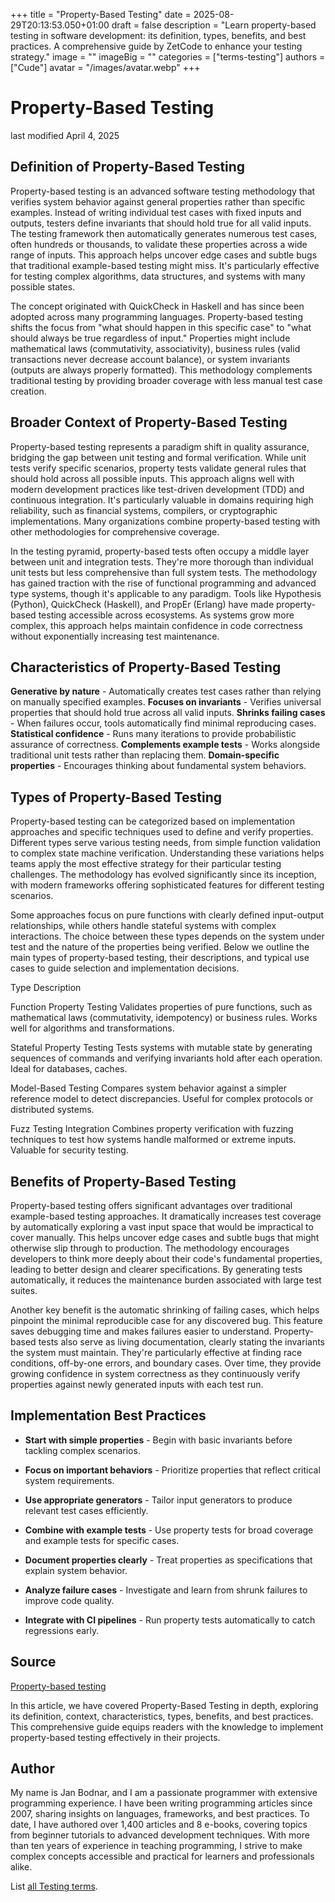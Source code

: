 +++
title = "Property-Based Testing"
date = 2025-08-29T20:13:53.050+01:00
draft = false
description = "Learn property-based testing in software development: its definition, types, benefits, and best practices. A comprehensive guide by ZetCode to enhance your testing strategy."
image = ""
imageBig = ""
categories = ["terms-testing"]
authors = ["Cude"]
avatar = "/images/avatar.webp"
+++

# Property-Based Testing

last modified April 4, 2025

## Definition of Property-Based Testing

Property-based testing is an advanced software testing methodology that verifies
system behavior against general properties rather than specific examples. Instead
of writing individual test cases with fixed inputs and outputs, testers define
invariants that should hold true for all valid inputs. The testing framework
then automatically generates numerous test cases, often hundreds or thousands,
to validate these properties across a wide range of inputs. This approach helps
uncover edge cases and subtle bugs that traditional example-based testing might
miss. It's particularly effective for testing complex algorithms, data
structures, and systems with many possible states.

The concept originated with QuickCheck in Haskell and has since been adopted
across many programming languages. Property-based testing shifts the focus from
"what should happen in this specific case" to "what should always be true
regardless of input." Properties might include mathematical laws (commutativity,
associativity), business rules (valid transactions never decrease account
balance), or system invariants (outputs are always properly formatted). This
methodology complements traditional testing by providing broader coverage with
less manual test case creation.

## Broader Context of Property-Based Testing

Property-based testing represents a paradigm shift in quality assurance,
bridging the gap between unit testing and formal verification. While unit tests
verify specific scenarios, property tests validate general rules that should
hold across all possible inputs. This approach aligns well with modern
development practices like test-driven development (TDD) and continuous
integration. It's particularly valuable in domains requiring high reliability,
such as financial systems, compilers, or cryptographic implementations. Many
organizations combine property-based testing with other methodologies for
comprehensive coverage.

In the testing pyramid, property-based tests often occupy a middle layer between
unit and integration tests. They're more thorough than individual unit tests but
less comprehensive than full system tests. The methodology has gained traction
with the rise of functional programming and advanced type systems, though it's
applicable to any paradigm. Tools like Hypothesis (Python), QuickCheck (Haskell),
and PropEr (Erlang) have made property-based testing accessible across
ecosystems. As systems grow more complex, this approach helps maintain confidence
in code correctness without exponentially increasing test maintenance.

## Characteristics of Property-Based Testing

**Generative by nature** - Automatically creates test cases
rather than relying on manually specified examples.
**Focuses on invariants** - Verifies universal properties that
should hold true across all valid inputs.
**Shrinks failing cases** - When failures occur, tools
automatically find minimal reproducing cases.
**Statistical confidence** - Runs many iterations to provide
probabilistic assurance of correctness.
**Complements example tests** - Works alongside traditional
unit tests rather than replacing them.
**Domain-specific properties** - Encourages thinking about
fundamental system behaviors.

## Types of Property-Based Testing

Property-based testing can be categorized based on implementation approaches and
specific techniques used to define and verify properties. Different types serve
various testing needs, from simple function validation to complex state machine
verification. Understanding these variations helps teams apply the most effective
strategy for their particular testing challenges. The methodology has evolved
significantly since its inception, with modern frameworks offering sophisticated
features for different testing scenarios.

Some approaches focus on pure functions with clearly defined input-output
relationships, while others handle stateful systems with complex interactions.
The choice between these types depends on the system under test and the nature
of the properties being verified. Below we outline the main types of
property-based testing, their descriptions, and typical use cases to guide
selection and implementation decisions.

Type
Description

Function Property Testing
Validates properties of pure functions, such as mathematical laws (commutativity,
idempotency) or business rules. Works well for algorithms and transformations.

Stateful Property Testing
Tests systems with mutable state by generating sequences of commands and
verifying invariants hold after each operation. Ideal for databases, caches.

Model-Based Testing
Compares system behavior against a simpler reference model to detect
discrepancies. Useful for complex protocols or distributed systems.

Fuzz Testing Integration
Combines property verification with fuzzing techniques to test how systems
handle malformed or extreme inputs. Valuable for security testing.

## Benefits of Property-Based Testing

Property-based testing offers significant advantages over traditional example-based
testing approaches. It dramatically increases test coverage by automatically
exploring a vast input space that would be impractical to cover manually. This
helps uncover edge cases and subtle bugs that might otherwise slip through to
production. The methodology encourages developers to think more deeply about
their code's fundamental properties, leading to better design and clearer
specifications. By generating tests automatically, it reduces the maintenance
burden associated with large test suites.

Another key benefit is the automatic shrinking of failing cases, which helps
pinpoint the minimal reproducible case for any discovered bug. This feature
saves debugging time and makes failures easier to understand. Property-based
tests also serve as living documentation, clearly stating the invariants the
system must maintain. They're particularly effective at finding race conditions,
off-by-one errors, and boundary cases. Over time, they provide growing
confidence in system correctness as they continuously verify properties against
newly generated inputs with each test run.

## Implementation Best Practices

- **Start with simple properties** - Begin with basic invariants before tackling complex scenarios.

- **Focus on important behaviors** - Prioritize properties that reflect critical system requirements.

- **Use appropriate generators** - Tailor input generators to produce relevant test cases efficiently.

- **Combine with example tests** - Use property tests for broad coverage and example tests for specific cases.

- **Document properties clearly** - Treat properties as specifications that explain system behavior.

- **Analyze failure cases** - Investigate and learn from shrunk failures to improve code quality.

- **Integrate with CI pipelines** - Run property tests automatically to catch regressions early.

## Source

[Property-based testing](https://en.wikipedia.org/wiki/Property_testing)

In this article, we have covered Property-Based Testing in depth, exploring its
definition, context, characteristics, types, benefits, and best practices. This
comprehensive guide equips readers with the knowledge to implement property-based
testing effectively in their projects.

## Author

My name is Jan Bodnar, and I am a passionate programmer with extensive
programming experience. I have been writing programming articles since 2007,
sharing insights on languages, frameworks, and best practices. To date, I have
authored over 1,400 articles and 8 e-books, covering topics from beginner
tutorials to advanced development techniques. With more than ten years of
experience in teaching programming, I strive to make complex concepts accessible
and practical for learners and professionals alike.

List [all Testing terms](/all/#terms-test).